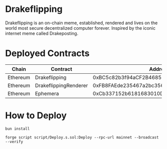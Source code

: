 # Drakeflipping

Drakeflipping is an on-chain meme, established, rendered and lives on the world most secure decentralized computer
forever. Inspired by the iconic internet meme called Drakeposting.

# Deployed Contracts

| Chain    | Contract              | Address                                    |
| -------- | --------------------- | ------------------------------------------ |
| Ethereum | Drakeflipping         | 0xBC5c82b3f94aCF2B468523ed2DE08CF6FcFc9365 |
| Ethereum | DrakeflippingRenderer | 0xFB8FAEde235467a2bc356455a37CB2B2953d3249 |
| Ethereum | Ephemera              | 0xCb337152b6181683010D07e3f00e7508cd348BC7 |

# How to Deploy

`bun install`

`forge script script/Deploy.s.sol:Deploy --rpc-url mainnet --broadcast --verify`
